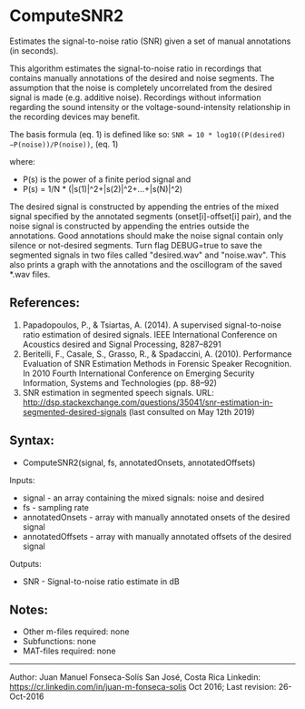 # ComputeSNR2 
Estimates the signal-to-noise ratio (SNR) given a set of manual annotations (in seconds).
    
This algorithm estimates the signal-to-noise ratio in recordings that contains manually annotations of the desired and noise segments. The assumption that the noise is completely uncorrelated from the desired signal is made (e.g. additive noise). Recordings without information regarding the sound intensity or the voltage-sound-intensity relationship in the recording devices may benefit.

The basis formula (eq. 1) is defined like so:
`SNR = 10 * log10((P(desired)−P(noise))/P(noise))`, (eq. 1)

where:
* P(s) is the power of a finite period signal and 
* P(s) = 1/N * (|s(1)|^2+|s(2)|^2+...+|s(N)|^2)

The desired signal is constructed by appending the entries of the mixed signal specified by the annotated segments (onset[i]-offset[i] pair), and the noise signal is constructed by appending the entries outside the annotations. Good annotations should make the noise signal contain only silence or not-desired segments. Turn flag DEBUG=true to save the segmented signals in two files called "desired.wav" and "noise.wav". This also prints a graph with the annotations and the oscillogram of the saved *.wav files.

## References:
1. Papadopoulos, P., & Tsiartas, A. (2014). A supervised signal-to-noise ratio estimation of desired signals. IEEE International Conference on Acoustics desired and Signal Processing, 8287–8291
2. Beritelli, F., Casale, S., Grasso, R., & Spadaccini, A. (2010). Performance Evaluation of SNR Estimation Methods in Forensic Speaker Recognition. In 2010 Fourth International Conference on Emerging Security Information, Systems and Technologies (pp. 88–92)
3. SNR estimation in segmented speech signals. URL: http://dsp.stackexchange.com/questions/35041/snr-estimation-in-segmented-desired-signals (last consulted on May 12th 2019)
   
## Syntax: 
* ComputeSNR2(signal, fs, annotatedOnsets, annotatedOffsets)

Inputs:
* signal - an array containing the mixed signals: noise and desired
* fs - sampling rate
* annotatedOnsets - array with manually annotated onsets of the desired signal
* annotatedOffsets - array with manually annotated offsets of the desired signal

Outputs:
* SNR - Signal-to-noise ratio estimate in dB

## Notes:
* Other m-files required: none
* Subfunctions: none
* MAT-files required: none

---

Author: Juan Manuel Fonseca-Solís
San José, Costa Rica
Linkedin: https://cr.linkedin.com/in/juan-m-fonseca-solis
Oct 2016; Last revision: 26-Oct-2016

